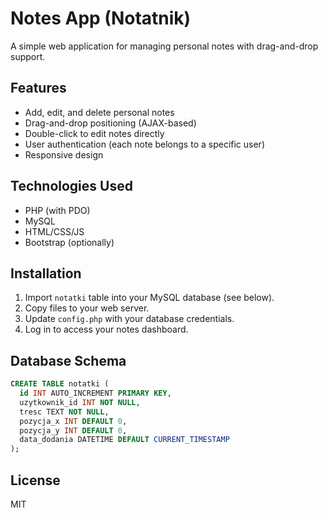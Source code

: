 # Notes App (Notatnik)

A simple web application for managing personal notes with drag-and-drop support.

## Features
- Add, edit, and delete personal notes
- Drag-and-drop positioning (AJAX-based)
- Double-click to edit notes directly
- User authentication (each note belongs to a specific user)
- Responsive design

## Technologies Used
- PHP (with PDO)
- MySQL
- HTML/CSS/JS
- Bootstrap (optionally)

## Installation

1. Import `notatki` table into your MySQL database (see below).
2. Copy files to your web server.
3. Update `config.php` with your database credentials.
4. Log in to access your notes dashboard.

## Database Schema

```sql
CREATE TABLE notatki (
  id INT AUTO_INCREMENT PRIMARY KEY,
  uzytkownik_id INT NOT NULL,
  tresc TEXT NOT NULL,
  pozycja_x INT DEFAULT 0,
  pozycja_y INT DEFAULT 0,
  data_dodania DATETIME DEFAULT CURRENT_TIMESTAMP
);
```

## License
MIT
